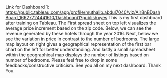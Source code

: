 Link for Dashboard 1: https://public.tableau.com/app/profile/muthalib.abdul7040/viz/AirBnBDashBoard_16627724441610/Dashboard1?publish=yes
This is my first dashboard after training on Tableau.
The First spread sheet on top left visualizes the average price increment based on the zip code.
Below, we can see the revenue generated by these hotels through the year 2016.
Next, below we see the variation in price in contrast to the number of bedrooms.
The large map layout on right gives a geographical representation of the first bar chart on the left for better understanding.
And lastly a small spreadsheet within the geographical map displays the number of listings based on number of bedrooms.
Please feel free to drop in some feedbacks/constructive criticism.
See you all on my next dashboard. Thank You.
